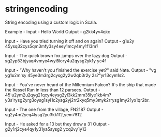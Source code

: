 # stringencoding
String encoding using a custom logic in Scala.

Example - 
Input - Hello World
Output - g2kk4yv4qkc

Input - Have you tried turning it off and on again?
Output - g1u2y 45ysq32cys5qm3mfy3sy4eey1mcy4my1f13m?

Input - The quick brown fox jumps over the lazy dog
Output - sg2yp53bjyaq4vmye4wyi5lory4u2qysg2yk1y yc4f

Input - "Why haven't you finished the exercise yet?" said Nate.
Output - "vg yg1u2m'sy 45ye3m3rg2cysg2y2w2qb3r2y 2s?"yr13cym1s2.

Input - You've never heard of the Millennium Falcon? It's the ship that made the Kessel Run in less than 12 parsecs.
Output - 45'u2ym2u2qyg21qcy4eysg2yl3kk2mm35lye1kb4m?y3s'rysg2yrg3oysg1syl1c2ysg2yj2rr2kyq5my3myk2rrysg1my21yo1qr2br.

Input - The one from the village, FN2187
Output - sg2y4m2yeq4lysg2yu3kk1f2,yem7812

Input - He asked for a 13 but they drew a 31
Output - g2y1rj2cye4qy1y31ya5sysg2 ycq2vy1y13